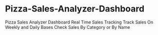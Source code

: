 # Pizza-Sales-Analyzer-Dashboard
Pizza Sales Analyzer Dashboard Real Time Sales Tracking Track Sales On Weekly and Daily Bases Check Sales By Category or By Name
